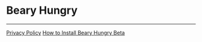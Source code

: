 # Beary Hungry

---
[Privacy Policy](PrivacyPolicy.md)
[How to Install Beary Hungry Beta](InstallingBearyHungryBeta.md)
